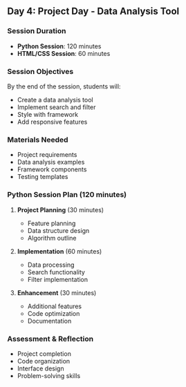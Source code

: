 ## Day 4: Project Day - Data Analysis Tool
### Session Duration
- **Python Session**: 120 minutes
- **HTML/CSS Session**: 60 minutes

### Session Objectives
By the end of the session, students will:
- Create a data analysis tool
- Implement search and filter
- Style with framework
- Add responsive features

### Materials Needed
- Project requirements
- Data analysis examples
- Framework components
- Testing templates

### Python Session Plan (120 minutes)
1. **Project Planning** (30 minutes)
   - Feature planning
   - Data structure design
   - Algorithm outline

2. **Implementation** (60 minutes)
   - Data processing
   - Search functionality
   - Filter implementation

3. **Enhancement** (30 minutes)
   - Additional features
   - Code optimization
   - Documentation

### Assessment & Reflection
- Project completion
- Code organization
- Interface design
- Problem-solving skills

